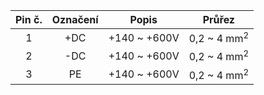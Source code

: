 | **Pin č.** | **Označení** | **Popis** | **Průřez** |
| :---: | :---: | :---: | :---: |
| 1 | +DC | +140 ~ +600V | 0,2 ~ 4 mm<sup>2</sup> |
| 2 | -DC | +140 ~ +600V | 0,2 ~ 4 mm<sup>2</sup> |
| 3 | PE | +140 ~ +600V | 0,2 ~ 4 mm<sup>2</sup> |
